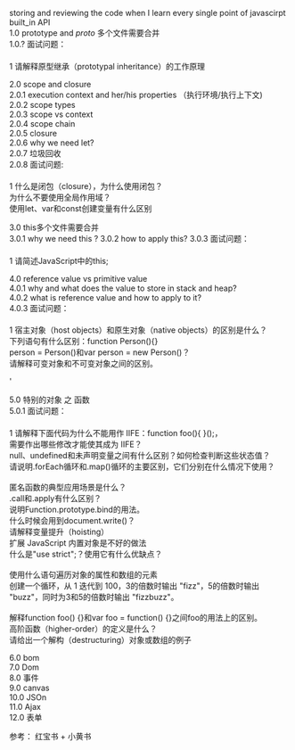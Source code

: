 storing and reviewing  the code when I learn every single point of javascirpt built_in API <br>
1.0 prototype and _proto_ 多个文件需要合并<br>
1.0.? 面试问题：
####
1 请解释原型继承（prototypal inheritance）的工作原理





2.0 scope and closure<br>
2.0.1 execution context and her/his properties （执行环境/执行上下文)<br>
2.0.2 scope types <br>
2.0.3 scope  vs context <br>
2.0.4 scope chain<br>
2.0.5 closure <br>
2.0.6 why we need let?<br>
2.0.7 垃圾回收<br>
2.0.8 面试问题: 
####
1 什么是闭包（closure），为什么使用闭包？<br>
为什么不要使用全局作用域？<br>
使用let、var和const创建变量有什么区别<br>
  
  
  
  
  
3.0 this多个文件需要合并<br>
3.0.1 why we need this ?
3.0.2 how to apply this?
3.0.3 面试问题：
####
1 请简述JavaScript中的this;<br>
      



4.0 reference value vs primitive value <br>
4.0.1  why and what does the value to store  in  stack and heap? <br>
4.0.2  what is reference value  and how to apply to it? <br>
4.0.3  面试问题：
####
1 宿主对象（host objects）和原生对象（native objects）的区别是什么？<br>
下列语句有什么区别：function Person(){}<br>
person = Person()和var person = new Person()？<br>
请解释可变对象和不可变对象之间的区别。 <br>              

'


5.0 特别的对象 之 函数 <br>
5.0.1 面试问题： 
####
1 请解释下面代码为什么不能用作 IIFE：function foo(){ }();，<br>
               需要作出哪些修改才能使其成为 IIFE？<br>
               null、undefined和未声明变量之间有什么区别？如何检查判断这些状态值？<br>
               请说明.forEach循环和.map()循环的主要区别，它们分别在什么情况下使用？<br>              
              匿名函数的典型应用场景是什么？<br>
              .call和.apply有什么区别？ <br>
              说明Function.prototype.bind的用法。<br>
               什么时候会用到document.write()？<br>
               请解释变量提升（hoisting）<br>
               扩展 JavaScript 内置对象是不好的做法<br>
              什么是"use strict";？使用它有什么优缺点？<br>  
             使用什么语句遍历对象的属性和数组的元素 <br>
               创建一个循环，从 1 迭代到 100，3的倍数时输出 "fizz"，5的倍数时输出 "buzz"，同时为3和5的倍数时输出 "fizzbuzz"。  <br>  
              解释function foo() {}和var foo = function() {}之间foo的用法上的区别。<br>
             高阶函数（higher-order）的定义是什么？<br>
               请给出一个解构（destructuring）对象或数组的例子<br>
              
              
              
6.0 bom<br>
7.0 Dom<br>
8.0 事件<br>
9.0 canvas<br>
10.0 JSOn<br>
11.0 Ajax<br>
12.0 表单<br>

参考： 红宝书 + 小黄书 
